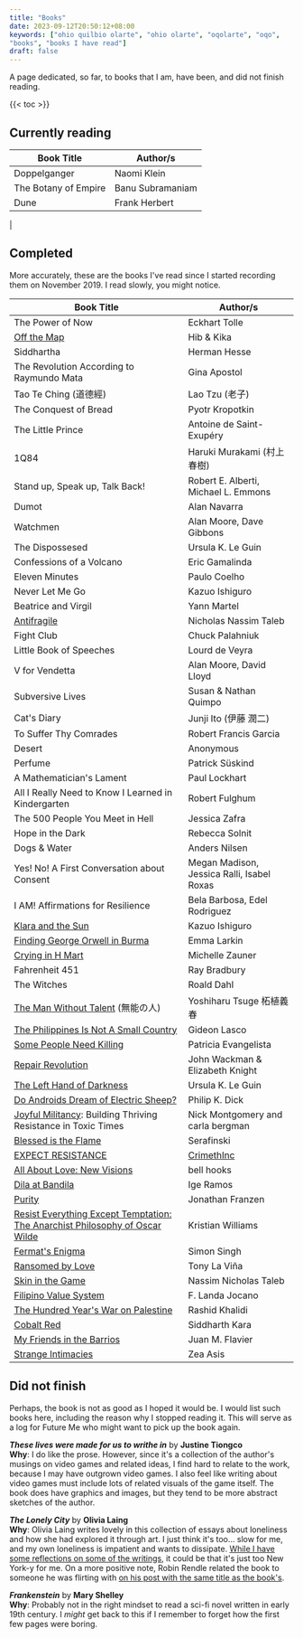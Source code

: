 ```yaml
---
title: "Books"
date: 2023-09-12T20:50:12+08:00
keywords: ["ohio quilbio olarte", "ohio olarte", "oqolarte", "oqo",
"books", "books I have read"]
draft: false
---
```


A page dedicated, so far, to books that I am, have been, and did not
finish reading.

{{< toc >}}

## Currently reading

| Book Title           | Author/s         |
|----------------------|------------------|
| Doppelganger         | Naomi Klein      |
| The Botany of Empire | Banu Subramaniam |
| Dune                 | Frank Herbert    |
|

## Completed

More accurately, these are the books I've read since I started
recording them on November 2019.
I read slowly, you might notice.


| Book Title                                                                                             | Author/s                                   |
|--------------------------------------------------------------------------------------------------------|--------------------------------------------|
| The Power of Now                                                                                       | Eckhart Tolle                              |
| [Off the Map](https://crimethinc.com/books/off-the-map)                                                | Hib & Kika                                 |
| Siddhartha                                                                                             | Herman Hesse                               |
| The Revolution According to Raymundo Mata                                                              | Gina Apostol                               |
| Tao Te Ching (道德經)                                                                                  | Lao Tzu (老子)                             |
| The Conquest of Bread                                                                                  | Pyotr Kropotkin                            |
| The Little Prince                                                                                      | Antoine de Saint-Exupéry                   |
| 1Q84                                                                                                   | Haruki Murakami (村上春樹)                 |
| Stand up, Speak up, Talk Back!                                                                         | Robert E. Alberti, Michael L. Emmons       |
| Dumot                                                                                                  | Alan Navarra                               |
| Watchmen                                                                                               | Alan Moore, Dave Gibbons                   |
| The Dispossesed                                                                                        | Ursula K. Le Guin                          |
| Confessions of a Volcano                                                                               | Eric Gamalinda                             |
| Eleven Minutes                                                                                         | Paulo Coelho                               |
| Never Let Me Go                                                                                        | Kazuo Ishiguro                             |
| Beatrice and Virgil                                                                                    | Yann Martel                                |
| [Antifragile](/antifragile)                                                                            | Nicholas Nassim Taleb                      |
| Fight Club                                                                                             | Chuck Palahniuk                            |
| Little Book of Speeches                                                                                | Lourd de Veyra                             |
| V for Vendetta                                                                                         | Alan Moore, David Lloyd                    |
| Subversive Lives                                                                                       | Susan & Nathan Quimpo                      |
| Cat's Diary                                                                                            | Junji Ito (伊藤 潤二)                      |
| To Suffer Thy Comrades                                                                                 | Robert Francis Garcia                      |
| Desert                                                                                                 | Anonymous                                  |
| Perfume                                                                                                | Patrick Süskind                            |
| A Mathematician's Lament                                                                               | Paul Lockhart                              |
| All I Really Need to Know I Learned in Kindergarten                                                    | Robert Fulghum                             |
| The 500 People You Meet in Hell                                                                        | Jessica Zafra                              |
| Hope in the Dark                                                                                       | Rebecca Solnit                             |
| Dogs & Water                                                                                           | Anders Nilsen                              |
| Yes! No! A First Conversation about Consent                                                            | Megan Madison, Jessica Ralli, Isabel Roxas |
| I AM! Affirmations for Resilience                                                                      | Bela Barbosa, Edel Rodriguez               |
| [Klara and the Sun](/135/#review-of-klara-and-the-sun)                                                 | Kazuo Ishiguro                             |
| [Finding George Orwell in Burma](/139/#review-of-finding-orwell)                                       | Emma Larkin                                |
| [Crying in H Mart](/144/#brief-review-of-crying-in-h-mart)                                             | Michelle Zauner                            |
| Fahrenheit 451                                                                                         | Ray Bradbury                               |
| The Witches                                                                                            | Roald Dahl                                 |
| [The Man Without Talent](/148/#brief-review-of-the-man-without-talent) (無能の人)                      | Yoshiharu Tsuge 柘植義春                   |
| [The Philippines Is Not A Small Country](/149/#brief-review-of-the-philippines-is-not-a-small-country) | Gideon Lasco                               |
| [Some People Need Killing](/151/#brief-review-of-some-people-need-killing)                             | Patricia Evangelista                       |
| [Repair Revolution](/repair)                                                                           | John Wackman & Elizabeth Knight            |
| [The Left Hand of Darkness](/171)                                                                      | Ursula K. Le Guin                          |
| [Do Androids Dream of Electric Sheep?](/194)                                                           | Philip K. Dick                             |
| [Joyful Militancy](/joyful-militancy): Building Thriving Resistance in Toxic Times                     | Nick Montgomery and carla bergman          |
| [Blessed is the Flame](/nihilism/#jouissance)                                                          | Serafinski                                 |
| [EXPECT RESISTANCE](/208/#brief-review-of-expect-resistance)                                           | [CrimethInc](https://crimethinc.com/)      |
| [All About Love: New Visions](/love)                                                                   | bell hooks                                 |
| [Dila at Bandila](/236/#brief-review-of-dila-at-bandila)                                               | Ige Ramos                                  |
| [Purity](/240/#brief-review-of-purity)                                                                 | Jonathan Franzen                           |
| [Resist Everything Except Temptation: The Anarchist Philosophy of Oscar Wilde](/241/#brief-review-of-resist-everything)                            | Kristian Williams
| [Fermat's Enigma](/242/#brief-review-of-fermats-enigma)                        | Simon Singh           |
| [Ransomed by Love](/247/#brief-review-of-ransomed-by-love)                     | Tony La Viña          |
| [Skin in the Game](/250/#brief-review-of-skin-in-the-game)                     | Nassim Nicholas Taleb |
| [Filipino Value System](/252/#brief-review-of-filipino-value-system)           | F. Landa Jocano       |
| [The Hundred Year's War on Palestine](/palestine)                              | Rashid Khalidi        |
| [Cobalt Red](/259/#brief-review-of-cobalt-red)                                 | Siddharth Kara        |
| [My Friends in the Barrios](/260/#brief-review-of-my-friends-in-the-barrios)   | Juan M. Flavier       |
| [Strange Intimacies](/260/#brief-review-of-strange-intimacies)                 | Zea Asis              |


## Did not finish

Perhaps, the book is not as good as I hoped it would be. I would list
such books here, including the reason why I stopped reading it. This
will serve as a log for Future Me who might want to pick up the book
again.

***These lives were made for us to writhe in*** by **Justine Tiongco**  
**Why**: I do like the prose. However, since it's a collection of the author's
musings on video games and related ideas, I find hard to
relate to the work, because I may have outgrown video games. I
also feel like writing about video games must include lots of
related visuals of the game itself. The book does have
graphics and images, but they tend to be more abstract sketches of the
author.


***The Lonely City*** by **Olivia Laing**  
**Why**: Olivia Laing writes lovely in this collection of essays about
loneliness and how she had explored it through art. I just think it's
too... slow for me, and my own loneliness is impatient and wants to
dissipate. [While I have some reflections on some of the writings](/249/#reflections-on-the-lonely-city), it
could be that it's just too New York-y for me.
On a more positive note, Robin Rendle related the book to someone he was flirting with [on his post with the same title as the book's](https://robinrendle.com/notes/the-lonely-city/).

***Frankenstein*** by **Mary Shelley**  
**Why**: Probably not in the right mindset to read a sci-fi novel
written in early 19th century. I *might* get back to this if I remember
to forget how the first few pages were boring.
